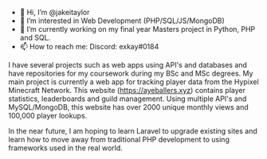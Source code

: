 - 👋 Hi, I’m @jakeitaylor
- 👀 I’m interested in Web Development (PHP/SQL/JS/MongoDB)
- 🌱 I’m currently working on my final year Masters project in Python, PHP and SQL.
- 📫 How to reach me: Discord: exkay#0184

I have several projects such as web apps using API's and databases and have repositories for my coursework during my BSc and MSc degrees. My main project is currently a web app for tracking player data from the Hypixel Minecraft Network. This website (https://ayeballers.xyz) contains player statistics, leaderboards and guild management. Using multiple API's and MySQL/MongoDB, this website has over 2000 unique monthly views and 100,000 player lookups.

In the near future, I am hoping to learn Laravel to upgrade existing sites and learn how to move away from traditional PHP development to using frameworks used in the real world.
<!---
jake-exkay/jake-exkay is a ✨ special ✨ repository because its `README.md` (this file) appears on your GitHub profile.
You can click the Preview link to take a look at your changes.
--->
